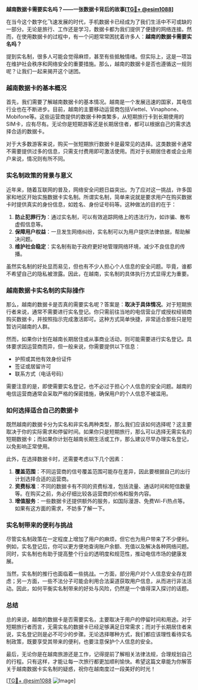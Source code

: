 **越南数据卡需要实名吗？——一张数据卡背后的故事[[TG💪+ @esim1088](https://t.me/s/esim1088)]**

在当今这个数字化飞速发展的时代，手机数据卡已经成为了我们生活中不可或缺的一部分。无论是旅行、工作还是学习，数据卡都为我们提供了便捷的网络连接。然而，在使用数据卡的过程中，有一个问题常常困扰着许多人：**越南的数据卡需要实名吗？**

提到实名制，很多人可能会觉得麻烦，甚至有些抵触情绪。但实际上，这是一项旨在维护社会秩序和网络安全的重要措施。那么，越南的数据卡是否也遵循这一规则呢？让我们一起来揭开这个谜团。

### 越南数据卡的基本概况

首先，我们需要了解越南数据卡的基本情况。越南是一个发展迅速的国家，其电信行业也在不断进步。目前，越南的主要移动运营商包括Viettel、Vinaphone、Mobifone等。这些运营商提供的数据卡种类繁多，从短期旅行卡到长期使用的SIM卡，应有尽有。无论你是短期游客还是长期居住者，都可以根据自己的需求选择合适的数据卡。

对于大多数游客来说，购买一张短期旅行数据卡是最常见的选择。这类数据卡通常不需要提供过多的信息，只需支付费用即可激活使用。而对于长期居住者或企业用户来说，情况则有所不同。

### 实名制政策的背景与意义

近年来，随着互联网的普及，网络安全问题日益突出。为了应对这一挑战，许多国家和地区开始实施数据卡实名制。所谓实名制，简单来说就是要求用户在购买数据卡时提供真实的身份信息，如姓名、身份证号码等。这种做法的目的在于：

1. **防止犯罪行为**：通过实名制，可以有效追踪网络上的违法行为，如诈骗、散布虚假信息等。
2. **保障用户权益**：一旦发生网络纠纷，实名制可以为用户提供法律依据，帮助解决问题。
3. **维护社会稳定**：实名制有助于政府更好地管理网络环境，减少不良信息的传播。

虽然实名制的好处显而易见，但也有不少人担心个人信息的安全问题。毕竟，谁都不希望自己的隐私被泄露。因此，在越南，实名制的具体执行方式显得尤为重要。

### 越南数据卡实名制的实际操作

那么，越南的数据卡是否真的需要实名呢？答案是：**取决于具体情况**。对于短期旅行者来说，通常不需要进行实名登记。你只需前往当地的电信营业厅或授权经销商购买数据卡，并按照指示完成激活即可。这种方式简单快捷，非常适合那些只是短暂访问越南的人群。

然而，如果你计划在越南长期居住或从事商业活动，则可能需要进行实名登记。具体要求因运营商而异，但一般来说，你需要提供以下信息：

- 护照或其他有效身份证件
- 签证或居留许可
- 联系方式（电话号码）

需要注意的是，即使需要实名登记，也不必过于担心个人信息的安全问题。越南的电信运营商通常会采取严格的保密措施，确保用户的个人信息不被滥用。

### 如何选择适合自己的数据卡

既然越南的数据卡分为实名和非实名两种类型，那么我们应该如何选择呢？这主要取决于你的实际需求和停留时间。如果你只是短期旅行，那么可以选择无需实名的短期数据卡；而如果你计划在越南长期生活或工作，那么建议尽早办理实名登记，以免影响正常使用。

此外，在选择数据卡时，还需要考虑以下几个因素：

1. **覆盖范围**：不同运营商的信号覆盖范围可能存在差异，因此要根据自己的出行计划选择合适的运营商。
2. **资费标准**：不同的数据卡有不同的资费标准，包括流量、通话时间和短信数量等。在购买之前，务必仔细比较各运营商的价格和服务内容。
3. **增值服务**：一些数据卡还提供额外的服务，如国际漫游、免费Wi-Fi热点等。如果有这方面的需求，不妨多了解一下。

### 实名制带来的便利与挑战

尽管实名制政策在一定程度上增加了用户的麻烦，但它也为用户带来了不少便利。例如，实名登记后，你可以更方便地查询账户余额、充值以及解决各种网络问题。同时，实名制也有助于提高整个行业的透明度和规范性，推动电信市场的健康发展。

当然，实名制的推行也面临着一些挑战。一方面，部分用户对个人信息安全存在顾虑；另一方面，一些不法分子可能会利用合法渠道获取用户信息，从而进行非法活动。因此，如何平衡实名制带来的好处与风险，仍然是一个值得深入探讨的话题。

### 总结

总的来说，越南的数据卡是否需要实名，主要取决于用户的停留时间和用途。对于短期旅行者而言，无需实名的数据卡已经足够满足日常需求；而对于长期居住者来说，实名登记则是必不可少的步骤。无论选择哪种方式，我们都应该理性看待实名制政策，既要享受其带来的便利，也要注意保护个人信息的安全。

最后，无论你是在越南旅游还是工作，记得提前了解相关法律法规，合理规划自己的行程。只有这样，才能让每一次旅行都更加顺利愉快。希望这篇文章能为你解答关于越南数据卡实名制的疑惑，祝你在越南度过一段美好的时光！

[[TG💪+ @esim1088](https://t.me/s/esim1088) ![Image](https://i.postimg.cc/4NQfJmqS/Snipaste-2025-05-13-00-14-12.png)]